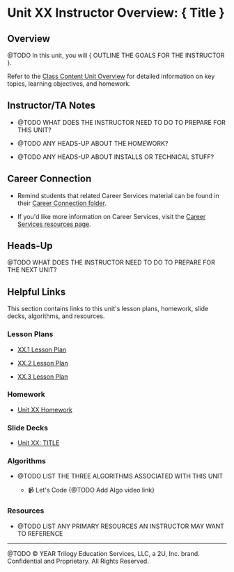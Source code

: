 # Unit XX Instructor Overview: { Title }  

## Overview

@TODO In this unit, you will { OUTLINE THE GOALS FOR THE INSTRUCTOR }.

Refer to the [Class Content Unit Overview](../../../01-Class-Content/{XX-TITLE}/README.md) for detailed information on key topics, learning objectives, and homework.

## Instructor/TA Notes

* @TODO WHAT DOES THE INSTRUCTOR NEED TO DO TO PREPARE FOR THIS UNIT?

* @TODO ANY HEADS-UP ABOUT THE HOMEWORK?

* @TODO ANY HEADS-UP ABOUT INSTALLS OR TECHNICAL STUFF?

## Career Connection

* Remind students that related Career Services material can be found in their [Career Connection folder](../../../01-Class-Content/{XX-TITLE}/04-Career-Connection/README.md).

* If you'd like more information on Career Services, visit the [Career Services resources page](http://bit.ly/CodingCS).

## Heads-Up

@TODO WHAT DOES THE INSTRUCTOR NEED TO DO TO PREPARE FOR THE NEXT UNIT?

## Helpful Links

This section contains links to this unit's lesson plans, homework, slide decks, algorithms, and resources.

### Lesson Plans

  * [XX.1 Lesson Plan]()

  * [XX.2 Lesson Plan]()
  
  * [XX.3 Lesson Plan]()

### Homework

  * [Unit XX Homework](../../../01-Class-Content/{XX-TITLE}/02-Homework)

### Slide Decks

  * [Unit XX: TITLE]()

### Algorithms

  * @TODO LIST THE THREE ALGORITHMS ASSOCIATED WITH THIS UNIT

    * 📹 Let's Code {@TODO Add Algo video link}

### Resources

  * @TODO LIST ANY PRIMARY RESOURCES AN INSTRUCTOR MAY WANT TO REFERENCE

---
@TODO © YEAR Trilogy Education Services, LLC, a 2U, Inc. brand. Confidential and Proprietary. All Rights Reserved.
